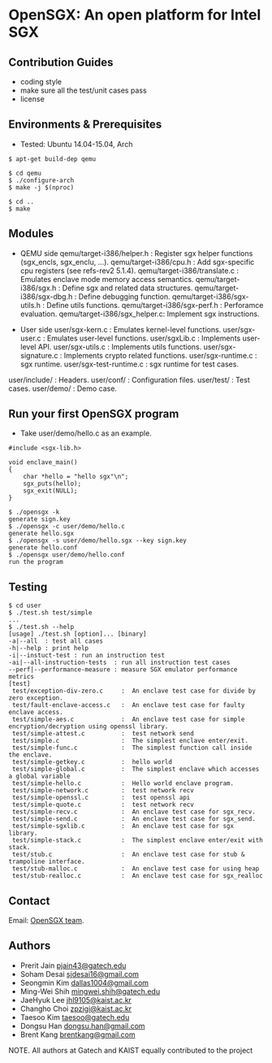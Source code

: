 OpenSGX: An open platform for Intel SGX
=======================================

Contribution Guides
-------------------
- coding style
- make sure all the test/unit cases pass
- license

Environments & Prerequisites
----------------------------
- Tested: Ubuntu 14.04-15.04, Arch

~~~~~{.sh}
$ apt-get build-dep qemu

$ cd qemu
$ ./configure-arch
$ make -j $(nproc)

$ cd ..
$ make
~~~~~

Modules
-------

- QEMU side
qemu/target-i386/helper.h    : Register sgx helper functions (sgx_encls, sgx_enclu, ...).
qemu/target-i386/cpu.h       : Add sgx-specific cpu registers (see refs-rev2 5.1.4).
qemu/target-i386/translate.c : Emulates enclave mode memory access semantics.
qemu/target-i386/sgx.h       : Define sgx and related data structures.
qemu/target-i386/sgx-dbg.h   : Define debugging function.
qemu/target-i386/sgx-utils.h : Define utils functions.
qemu/target-i386/sgx-perf.h  : Perforamce evaluation.
qemu/target-i386/sgx_helper.c: Implement sgx instructions.

- User side
user/sgx-kern.c         : Emulates kernel-level functions.
user/sgx-user.c         : Emulates user-level functions.
user/sgxLib.c           : Implements user-level API.
user/sgx-utils.c        : Implements utils functions.
user/sgx-signature.c    : Implements crypto related functions.
user/sgx-runtime.c      : sgx runtime.
user/sgx-test-runtime.c : sgx runtime for test cases.

user/include/ : Headers.
user/conf/    : Configuration files.
user/test/    : Test cases.
user/demo/    : Demo case.

Run your first OpenSGX program
------------------------------

- Take user/demo/hello.c as an example.

~~~~~{.c}
#include <sgx-lib.h>

void enclave_main()
{
    char *hello = "hello sgx"\n";
    sgx_puts(hello);
    sgx_exit(NULL);
}
~~~~~

~~~~~{.sh}
$ ./opensgx -k
generate sign.key
$ ./opensgx -c user/demo/hello.c
generate hello.sgx
$ ./opensgx -s user/demo/hello.sgx --key sign.key
generate hello.conf
$ ./opensgx user/demo/hello.conf
run the program
~~~~~

Testing
-------

~~~~~{.sh}
$ cd user
$ ./test.sh test/simple
...
$ ./test.sh --help
[usage] ./test.sh [option]... [binary]
-a|--all  : test all cases
-h|--help : print help
-i|--instuct-test : run an instruction test
-ai|--all-instruction-tests  : run all instruction test cases
--perf|--performance-measure : measure SGX emulator performance metrics
[test]
 test/exception-div-zero.c     :  An enclave test case for divide by zero exception.
 test/fault-enclave-access.c   :  An enclave test case for faulty enclave access.
 test/simple-aes.c             :  An enclave test case for simple encryption/decryption using openssl library.
 test/simple-attest.c          :  test network send
 test/simple.c                 :  The simplest enclave enter/exit.
 test/simple-func.c            :  The simplest function call inside the enclave.
 test/simple-getkey.c          :  hello world
 test/simple-global.c          :  The simplest enclave which accesses a global variable
 test/simple-hello.c           :  Hello world enclave program.
 test/simple-network.c         :  test network recv
 test/simple-openssl.c         :  test openssl api
 test/simple-quote.c           :  test network recv
 test/simple-recv.c            :  An enclave test case for sgx_recv.
 test/simple-send.c            :  An enclave test case for sgx_send.
 test/simple-sgxlib.c          :  An enclave test case for sgx library.
 test/simple-stack.c           :  The simplest enclave enter/exit with stack.
 test/stub.c                   :  An enclave test case for stub & trampoline interface.
 test/stub-malloc.c            :  An enclave test case for using heap
 test/stub-realloc.c           :  An enclave test case for sgx_realloc
~~~~~

Contact
-------

Email: [OpenSGX team](sgx@cc.gatech.edu).

Authors
-------

- Prerit Jain <pjain43@gatech.edu>
- Soham Desai <sjdesai16@gmail.com>
- Seongmin Kim <dallas1004@gmail.com>
- Ming-Wei Shih <mingwei.shih@gatech.edu>
- JaeHyuk Lee <jhl9105@kaist.ac.kr>
- Changho Choi <zpzigi@kaist.ac.kr>
- Taesoo Kim <taesoo@gatech.edu>
- Dongsu Han <dongsu.han@gmail.com>
- Brent Kang <brentkang@gmail.com>

NOTE. All authors at Gatech and KAIST equally contributed to the project